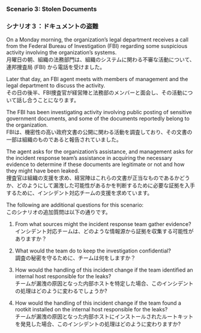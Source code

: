 ### Scenario 3: Stolen Documents 
### シナリオ３：ドキュメントの盗難

On a Monday morning, the organization’s legal department receives a call from the Federal Bureau of Investigation (FBI) regarding some suspicious activity involving the organization’s systems.  
月曜日の朝、組織の法務部門は、組織のシステムに関わる不審な活動について、連邦捜査局 (FBI) から電話を受けました。  

Later that day, an FBI agent meets with members of management and the legal department to discuss the activity.  
その日の後半、FBI捜査官が経営陣と法務部のメンバーと面会し、その活動について話し合うことになります。  

The FBI has been investigating activity involving public posting of sensitive government documents, and some of the documents reportedly belong to the organization.  
FBIは、機密性の高い政府文書の公開に関わる活動を調査しており、その文書の一部は組織のものであると報告されていました。  

The agent asks for the organization’s assistance, and management asks for the incident response team’s assistance in acquiring the necessary evidence to determine if these documents are legitimate or not and how they might have been leaked.  
捜査官は組織の支援を求め、経営陣はこれらの文書が正当なものであるかどうか、どのようにして漏洩した可能性があるかを判断するために必要な証拠を入手するために、インシデント対応チームの支援を求めています。  

The following are additional questions for this scenario:  
このシナリオの追加質問は以下の通りです。  

1. From what sources might the incident response team gather evidence?  
インシデント対応チームは、どのような情報源から証拠を収集する可能性がありますか？ 

2. What would the team do to keep the investigation confidential?  
調査の秘密を守るために、チームは何をしますか？ 

3. How would the handling of this incident change if the team identified an internal host responsible for the leaks?  
チームが漏洩の原因となった内部ホストを特定した場合、このインシデントの処理はどのように変わるでしょうか? 

4. How would the handling of this incident change if the team found a rootkit installed on the internal host responsible for the leaks?  
チームが漏洩の原因となった内部ホストにインストールされたルートキットを発見した場合、このインシデントの処理はどのように変わりますか?